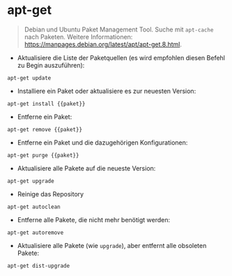 # apt-get

> Debian und Ubuntu Paket Management Tool.
> Suche mit `apt-cache` nach Paketen.
> Weitere Informationen: <https://manpages.debian.org/latest/apt/apt-get.8.html>.

- Aktualisiere die Liste der Paketquellen (es wird empfohlen diesen Befehl zu Begin auszuführen):

`apt-get update`

- Installiere ein Paket oder aktualisiere es zur neuesten Version:

`apt-get install {{paket}}`

- Entferne ein Paket:

`apt-get remove {{paket}}`

- Entferne ein Paket und die dazugehörigen Konfigurationen:

`apt-get purge {{paket}}`

- Aktualisiere alle Pakete auf die neueste Version:

`apt-get upgrade`

- Reinige das Repository

`apt-get autoclean`

- Entferne alle Pakete, die nicht mehr benötigt werden:

`apt-get autoremove`

- Aktualisiere alle Pakete (wie `upgrade`), aber entfernt alle obsoleten Pakete:

`apt-get dist-upgrade`
